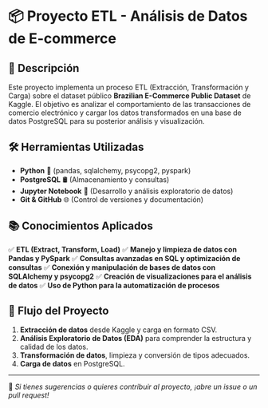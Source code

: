 # 📦 Proyecto ETL - Análisis de Datos de E-commerce

## 📌 Descripción
Este proyecto implementa un proceso ETL (Extracción, Transformación y Carga) sobre el dataset público **Brazilian E-Commerce Public Dataset** de Kaggle. El objetivo es analizar el comportamiento de las transacciones de comercio electrónico y cargar los datos transformados en una base de datos PostgreSQL para su posterior análisis y visualización.

## 🛠️ Herramientas Utilizadas
- **Python** 🐍 (pandas, sqlalchemy, psycopg2, pyspark)
- **PostgreSQL** 🛢️ (Almacenamiento y consultas)
- **Jupyter Notebook** 📓 (Desarrollo y análisis exploratorio de datos)
- **Git & GitHub** 🌐 (Control de versiones y documentación)

## 📚 Conocimientos Aplicados
✅ **ETL (Extract, Transform, Load)**
✅ **Manejo y limpieza de datos con Pandas y PySpark**
✅ **Consultas avanzadas en SQL y optimización de consultas**
✅ **Conexión y manipulación de bases de datos con SQLAlchemy y psycopg2**
✅ **Creación de visualizaciones para el análisis de datos**
✅ **Uso de Python para la automatización de procesos**

## 🚀 Flujo del Proyecto
1. **Extracción de datos** desde Kaggle y carga en formato CSV.
2. **Análisis Exploratorio de Datos (EDA)** para comprender la estructura y calidad de los datos.
3. **Transformación de datos**, limpieza y conversión de tipos adecuados.
4. **Carga de datos** en PostgreSQL.
---
📩 _Si tienes sugerencias o quieres contribuir al proyecto, ¡abre un issue o un pull request!_
